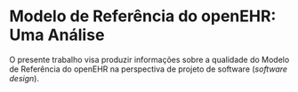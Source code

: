 # Modelo de Referência do openEHR: Uma Análise
O presente trabalho visa produzir informações sobre a qualidade do Modelo de Referência do openEHR na perspectiva de projeto de software
(_software design_).
